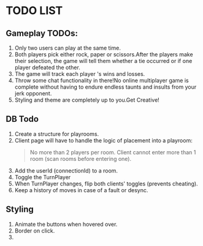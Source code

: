 # TODO LIST

## Gameplay TODOs:

1.  Only two users can play at the same time.
2.  Both players pick either rock, paper or scissors.After the players make their selection, the game will tell them whether a tie occurred or if one player defeated the other.
3.  The game will track each player 's wins and losses.
4.  Throw some chat functionality in there!No online multiplayer game is complete without having to endure endless taunts and insults from your jerk opponent.
5.  Styling and theme are completely up to you.Get Creative!

## DB Todo

1.  Create a structure for playrooms.
2.  Client page will have to handle the logic of placement into a playroom:
    > No more than 2 players per room.
    > Client cannot enter more than 1 room (scan rooms before entering one).
3.  Add the userId (connectionId) to a room.
4.  Toggle the TurnPlayer
5.  When TurnPlayer changes, flip both clients' toggles (prevents cheating).
6.  Keep a history of moves in case of a fault or desync.

## Styling

1. Animate the buttons when hovered over.
2. Border on click.
3. 
